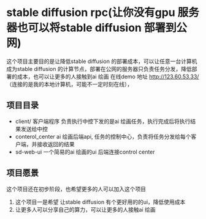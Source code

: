 # stable diffusion rpc(让你没有gpu 服务器也可以将stable diffusion 部署到公网)
这个项目主要目的是让降低stable diffusion 的部署成本，可以让任意一台计算机成为stable diffusion 的计算节点，部署在公网的服务器只负责任务分发，降低部署的成本，也可以让更多的人接触到ai 绘画
在线demo 地址 http://123.60.53.33/ （连接的是我的本地计算机，可能不一定时刻在线），

## 项目目录
* client/ 客户端程序 负责执行中控下发的是ai 绘画任务，执行完成后将执行结果发送给中控
* conterol_center ai 绘画后端api, 任务的控制中心，负责将任务分发给每个客户端，并接收返回的结果
* sd-web-ui 一个简易的ai 绘画的ui 后端连接control center
  
## 项目愿景
这个项目还在初步阶段，也希望更多的人可以加入这个项目
1. 这个项目一是希望 让stable diffusion 有个更好用的的ui，降低使用成本 
2. 让更多人可以分享自己的算力，可以让更多的人接触ai 绘画
   
   